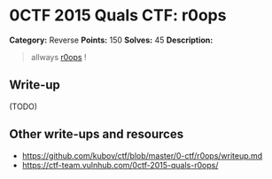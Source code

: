 # 0CTF 2015 Quals CTF: r0ops

**Category:** Reverse
**Points:** 150
**Solves:** 45
**Description:** 

> allways [r0ops](r0ops) !

## Write-up

(TODO)

## Other write-ups and resources

* <https://github.com/kubov/ctf/blob/master/0-ctf/r0ops/writeup.md>
* <https://ctf-team.vulnhub.com/0ctf-2015-quals-r0ops/>

